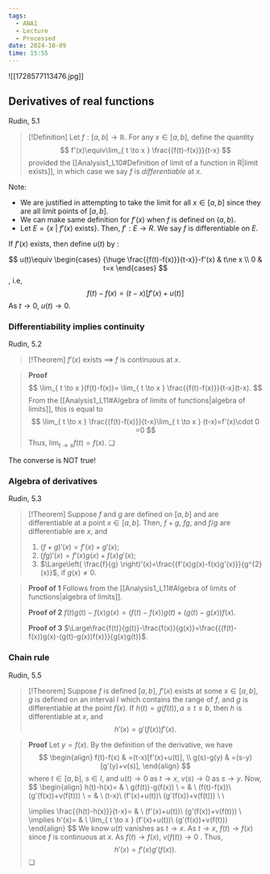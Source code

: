 ```yaml
---
tags:
  - ANA1
  - Lecture
  - Processed
date: 2024-10-09
time: 15:55
---
```

![[1728577113476.jpg]]

## Derivatives of real functions

Rudin, 5.1

>[!Definition]
>Let $f: [a, b]\to \mathbb{R}$. For any $x\in[a, b]$, define the quantity
>$$
>f'(x)\equiv\lim_{ t \to x } \frac{{f(t)-f(x)}}{t-x}
>$$
>provided the [[Analysis1_L10#Definition of limit of a function in R|limit exists]], in which case we say $f$ is *differentiable* at $x$.

Note:
- We are justified in attempting to take the limit for all $x\in[a, b]$ since they are all limit points of $[a, b]$.
- We can make same definition for $f'(x)$ when $f$ is defined on $(a, b)$.
- Let $E=\{ x\ | \ f'(x) \text{ exists} \}$. Then, $f':E\to R$. We say $f$ is differentiable on $E$.

If $f'(x)$ exists, then define $u(t)$ by :

$$
u(t)\equiv \begin{cases}
{\huge \frac{{f(t)-f(x)}}{t-x}}-f'(x) & t\ne x \\
0 & t=x
\end{cases}
$$
, i.e, 
$$
{f(t)-f(x)}=(t-x)[f'(x)+u(t)]
$$
As $t\to 0$, $u(t)\to 0$.

### Differentiability implies continuity

Rudin, 5.2

>[!Theorem]
>$f'(x)$ exists $\implies$ $f$ is continuous at $x$.

>**Proof**
>$$
>\lim_{ t \to x }(f(t)-f(x))= \lim_{ t \to x } \frac{{f(t)-f(x)}}{t-x}(t-x).
>$$
>From the [[Analysis1_L11#Algebra of limits of functions|algebra of limits]], this is equal to
>$$
>\lim_{ t \to x } \frac{{f(t)-f(x)}}{t-x}\lim_{ t \to x } (t-x)=f'(x)\cdot 0 =0
>$$
>Thus, $\lim_{ t \to x }f(t)=f(x)$. ❏

The converse is NOT true!

### Algebra of derivatives

Rudin, 5.3

>[!Theorem]
>Suppose $f$ and $g$ are defined on $[a, b]$ and are differentiable at a point $x\in[a, b]$. Then, $f+g$, $fg$, and $f/g$ are differentiable are $x$, and
>1. $(f+g)'(x)=f'(x) +g'(x)$;
>2. $(fg)'(x)=f'(x)g(x)+f(x)g'(x)$;
>3. $\Large\left( \frac{f}{g} \right)'(x)=\frac{{f'(x)g(x)-f(x)g'(x)}}{g^{2}(x)}$, if $g(x)\ne 0$.

>**Proof of 1** 
>Follows from the [[Analysis1_L11#Algebra of limits of functions|algebra of limits]]. 
>
>**Proof of 2**
>$f(t)g(t)-f(x)g(x)=(f(t)-f(x))g(t)+(g(t)-g(x))f(x)$. 
>
>**Proof of 3**
>$\Large\frac{f(t)}{g(t)}-\frac{f(x)}{g(x)}=\frac{{(f(t)-f(x))g(x)-(g(t)-g(x))f(x)}}{g(x)g(t)}$.

### Chain rule

Rudin, 5.5

>[!Theorem]
>Suppose $f$ is defined $[a, b]$, $f'(x)$ exists at some $x\in[a, b]$, $g$ is defined on an interval $I$ which contains the range of $f$, and $g$ is differentiable at the point $f(x)$. 
>If $h(t)=g(f(t)), a\leq t\leq b$, then  $h$ is differentiable at $x$, and
>$$
>h'(x)=g'(f(x))f'(x).
>$$

> **Proof**
> Let $y=f(x)$. By the definition of the derivative, we have
> $$
> \begin{align}
> f(t)-f(x) & =(t-x)[f'(x)+u(t)], \\
> g(s)-g(y) & =(s-y)[g'(y)+v(s)],
> \end{align}
> $$
> where $t\in[a, b]$, $s\in I$, and $u(t)\to 0$ as $t\to x$, $v(s)\to 0$ as $s\to y$. Now, 
> $$
> \begin{align}
> h(t)-h(x)= & \ g(f(t))-g(f(x)) \\ 
> = & \ (f(t)-f(x))\ (g'(f(x))+v(f(t))) \\
> = & \ (t-x)\ (f'(x)+u(t))\ (g'(f(x))+v(f(t))) \\ \\
> 
> \implies \frac{{h(t)-h(x)}}{t-x}= & \ (f'(x)+u(t))\ (g'(f(x))+v(f(t))) \\
> \implies h'(x)= & \ \lim_{ t \to x } (f'(x)+u(t))\ (g'(f(x))+v(f(t)))
> \end{align}
> $$
> We know $u(t)$ vanishes as $t\to x$. As $t\to x$, $f(t)\to f(x)$ since $f$ is continuous at $x$. As $f(t)\to f(x)$, $v(f(t))\to 0$ . Thus, 
> $$
> h'(x)=f'(x)g'(f(x)).
> $$
> ❏

